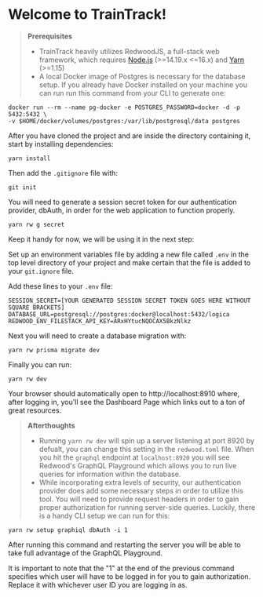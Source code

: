 # Welcome to TrainTrack!

> **Prerequisites**
>
> - TrainTrack heavily utilizes RedwoodJS, a full-stack web framework, which requires [Node.js](https://nodejs.org/en/) (>=14.19.x <=16.x) and [Yarn](https://yarnpkg.com/) (>=1.15)
> - A local Docker image of Postgres is necessary for the database setup. If you already have Docker installed on your machine you can run run this command from your CLI to generate one:
```
docker run --rm --name pg-docker -e POSTGRES_PASSWORD=docker -d -p 5432:5432 \
-v $HOME/docker/volumes/postgres:/var/lib/postgresql/data postgres
```

After you have cloned the project and are inside the directory containing it, start by installing dependencies:

```
yarn install
```

Then add the `.gitignore` file with:

```
git init
```

You will need to generate a session secret token for our authentication provider, dbAuth, in order for the web application to function properly.

```
yarn rw g secret
```
Keep it handy for now, we will be using it in the next step:

Set up an environment variables file by adding a new file called `.env` in the top level directory of your project and make certain that the file is added to your `git.ignore` file.

Add these lines to your `.env` file:

```
SESSION_SECRET=[YOUR GENERATED SESSION SECRET TOKEN GOES HERE WITHOUT SQUARE BRACKETS]
DATABASE_URL=postgresql://postgres:docker@localhost:5432/logica
REDWOOD_ENV_FILESTACK_API_KEY=ARxHYtucNQOCAX5BkzNlkz
```

Next you will need to create a database migration with:

```
yarn rw prisma migrate dev
```

Finally you can run:

```
yarn rw dev
```

Your browser should automatically open to http://localhost:8910 where, after logging in, you'll see the Dashboard Page which links out to a ton of great resources.

> **Afterthoughts**
>
> - Running `yarn rw dev` will spin up a server listening at port 8920 by defualt, you can change this setting in the `redwood.toml` file. When you hit the `graphql` endpoint at `localhost:8920` you will see Redwood's GraphQL Playground which allows you to run live queries for information within the database.
> - While incorporating extra levels of security, our authentication provider does add some necessary steps in order to utilize this tool. You will need to provide request headers in order to gain proper authorization for running server-side queries. Luckily, there is a handy CLI setup we can run for this:

```
yarn rw setup graphiql dbAuth -i 1
```

After running this command and restarting the server you will be able to take full advantage of the GraphQL Playground.

It is important to note that the "1" at the end of the previous command specifies which user will have to be logged in for you to gain authorization. Replace it with whichever user ID you are logging in as.
